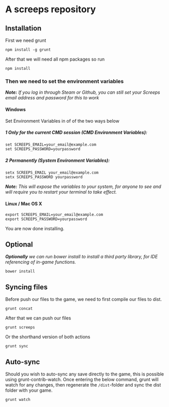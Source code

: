 # A screeps repository

## Installation

First we need grunt

```
npm install -g grunt
```

After that we will need all npm packages so run

```
npm install
```

### Then we need to set the environment variables

_**Note:** If you log in through Steam or Github, you can still set your Screeps email address and password for this to work_

#### Windows

Set Environment Variables in of of the two ways below

##### 1 Only for the current CMD session (CMD Environment Variables):

```
set SCREEPS_EMAIL=your_email@example.com
set SCREEPS_PASSWORD=yourpassword
```

##### 2 Permanently (System Environment Variables):

```
setx SCREEPS_EMAIL your_email@example.com
setx SCREEPS_PASSWORD yourpassword
```

_**Note:** This will expose the variables to your system, for anyone to see and will require you to restart your terminal to take effect._

#### Linux / Mac OS X

```
export SCREEPS_EMAIL=your_email@example.com
export SCREEPS_PASSWORD=yourpassword
```

You are now done installing.

## Optional

_**Optionally** we can run bower install to install a third party library, for IDE referencing of in-game functions._

```
bower install
```

## Syncing files

Before push our files to the game, we need to first compile our files to dist.

```
grunt concat
```

After that we can push our files

```
grunt screeps
```

Or the shorthand version of both actions

```
grunt sync
```

## Auto-sync

Should you wish to auto-sync any save directly to the game, this is possible using grunt-contrib-watch.
Once entering the below command, grunt will watch for any changes, then regenerate the `/dist`-folder
and sync the dist folder with your game.

```
grunt watch
```
